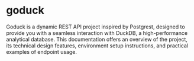 # goduck
Goduck is a dynamic REST API project inspired by Postgrest, designed to provide you with a seamless interaction with DuckDB, a high-performance analytical database. This documentation offers an overview of the project, its technical design features, environment setup instructions, and practical examples of endpoint usage.
